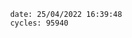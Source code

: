 

                date: 25/04/2022 16:39:48
                cycles: 95940

                         